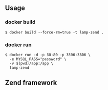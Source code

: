 
## Usage

### docker build

```
$ docker build --force-rm=true -t lamp-zend .
```

### docker run

```
$ docker run -d -p 80:80 -p 3306:3306 \
  -e MYSQL_PASS="password" \
  -v $(pwd)/app:/app \
  lamp-zend
```

## Zend framework

